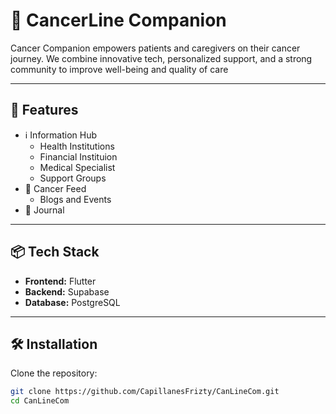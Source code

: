 # 🚀 CancerLine Companion

Cancer Companion empowers patients and caregivers on their cancer journey. We combine innovative tech, personalized support, and  a strong community to improve well-being and quality of care


---

## 🚀 Features

- ℹ️ Information Hub
  - Health Institutions
  - Financial Instituion
  - Medical Specialist
  - Support Groups
- 📁 Cancer Feed
  - Blogs and Events
- 📝 Journal


---

## 📦 Tech Stack

- **Frontend:** Flutter
- **Backend:** Supabase
- **Database:** PostgreSQL


---

## 🛠️ Installation

Clone the repository:

```bash
git clone https://github.com/CapillanesFrizty/CanLineCom.git
cd CanLineCom
